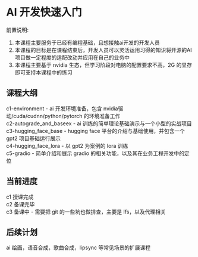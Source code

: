 # AI 开发快速入门
前置说明:  
1. 本课程主要服务于已经有编程基础，且想接触ai开发的开发人员  
1. 本课程的目标是在课程结束后，开发人员可以灵活运用习得的知识将开源的AI项目做一定程度的适配改动并应用在自己的业务中  
1. 本课程主要基于 nvidia 生态，但学习阶段对电脑的配置要求不高，2G 的显存即可支持本课程中的练习  

## 课程大纲
c1-environment - ai 开发环境准备，包含 nvidia驱动/cuda/cudnn/python/pytorch 的环境准备工作  
c2-autograde_and_baseex - ai 训练的简单理论基础演示与一个小型的实战项目  
c3-hugging_face_base - hugging face 平台的介绍与基础使用，并包含一个 gpt2 项目基础运行展示  
c4-hugging_face_lora - 以 gpt2 为案例的 lora 训练  
c5-gradio - 简单介绍和展示 gradio 的相关功能，以及其在业务工程开发中的定位  

## 当前进度
c1 授课完成  
c2 备课完毕  
c3 备课中 - 需要把 git 的一些坑也做排查，主要是 lfs，以及代理相关   

## 后续计划
ai 绘画，语音合成，歌曲合成，lipsync 等常见场景的扩展课程  


